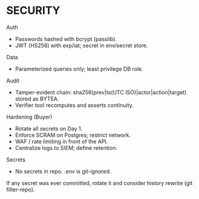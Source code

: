 # SECURITY

Auth
- Passwords hashed with bcrypt (passlib).
- JWT (HS256) with exp/iat; secret in env/secret store.

Data
- Parameterized queries only; least privilege DB role.

Audit
- Tamper-evident chain: sha256(prev|ts(UTC ISO)|actor|action|target) stored as BYTEA.
- Verifier tool recomputes and asserts continuity.

Hardening (Buyer)
- Rotate all secrets on Day 1.
- Enforce SCRAM on Postgres; restrict network.
- WAF / rate limiting in front of the API.
- Centralize logs to SIEM; define retention.

Secrets
- No secrets in repo. .env is git-ignored.

If any secret was ever committed, rotate it and consider history rewrite (git filter-repo).
